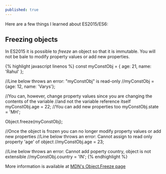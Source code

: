 ```yaml
---
published: true
---
```

Here are a few things I learned about ES2015/ES6:

## Freezing objects
In ES2015 it is possible to _freeze_ an object so that it is immutable. You will not be bale to modify property values or add new properties.

{% highlight javascript linenos %}
const myConstObj = {
  age: 21,
  name: 'Rahul'
};

//Line below throws an error: "myConstObj" is read-only
//myConstObj = {age: 12, name: 'Varys'};

//You can, however, change property values since you are changing the contents of the variable
//and not the variable reference itself
myConstObj.age = 22;
//You can add new properties too
myConstObj.state = 'MH';

Object.freeze(myConstObj);

//Once the object is frozen you can no longer modify property values or add new properties
//Line below throws an error: Cannot assign to read only property 'age' of object
//myConstObj.age = 23;

//Line below throws an error: Cannot add poperty country, object is not extensible
//myConstObj.country = 'IN';
{% endhighlight %}

More information is available at [MDN's Object.Freeze page](https://developer.mozilla.org/en/docs/Web/JavaScript/Reference/Global_Objects/Object/freeze)
